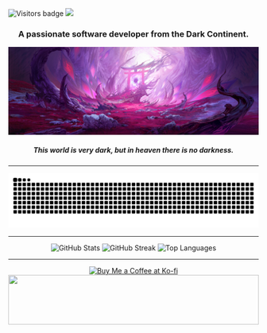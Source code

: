 <img src="https://img.shields.io/badge/visitors-👁️%209999+-black?style=flat-square&logo=github&logoColor=white&labelColor=14141F&color=000000" alt="Visitors badge" width="120"/>

<img src="https://readme-typing-svg.herokuapp.com/?font=Righteous&size=50&pause=1000&color=FF0066&center=true&vCenter=true&width=900&height=70&lines=DEMONICA;+😈" />

<h3 align="center">A passionate software developer from the Dark Continent.</h3>

<p align="center">
  <img src="https://github.com/DEMONICCA/DEMONICCA/blob/main/Logo.jpg?raw=true" alt="Logo" />
</p>

<h5 align="center"><i>This world is very dark, but in heaven there is no darkness.</i></h5>

---

<div align="center">
  <picture>
    <source media="(prefers-color-scheme: dark)" srcset="https://raw.githubusercontent.com/DEMONICCA/DEMONICCA/output/github-contribution-grid-snake-dark.svg">
    <source media="(prefers-color-scheme: light)" srcset="https://raw.githubusercontent.com/DEMONICCA/DEMONICCA/output/github-contribution-grid-snake.svg">
    <img alt="GitHub contribution snake animation" src="https://raw.githubusercontent.com/DEMONICCA/DEMONICCA/output/github-contribution-grid-snake.svg">
  </picture>
</div>

---

<div align="center">
  <img width="400" src="https://github-readme-stats-salesp07.vercel.app/api?username=DEMONICCA&count_private=true&show_icons=true&theme=nightowl&rank_icon=github&border_radius=10" alt="GitHub Stats" />
  <img width="400" src="https://github-readme-streak-stats-salesp07.vercel.app/?user=DEMONICCA&count_private=true&theme=nightowl&border_radius=10" alt="GitHub Streak" />
  <img width="400" src="https://github-readme-stats-salesp07.vercel.app/api/top-langs/?username=DEMONICCA&hide=HTML&langs_count=8&layout=compact&theme=nightowl&border_radius=10&size_weight=0.5&count_weight=0.5&exclude_repo=github-readme-stats" alt="Top Languages" />
</div>

---

<div align="center">
  <a href="https://ko-fi.com/illumi666" target="_blank">
    <img height="64" style="border:0;" src="https://storage.ko-fi.com/cdn/kofi1.png?v=3" alt="Buy Me a Coffee at Ko-fi" />
  </a>
</div>

<img src="https://raw.githubusercontent.com/matfantinel/matfantinel/master/waves.svg" width="100%" height="100">
